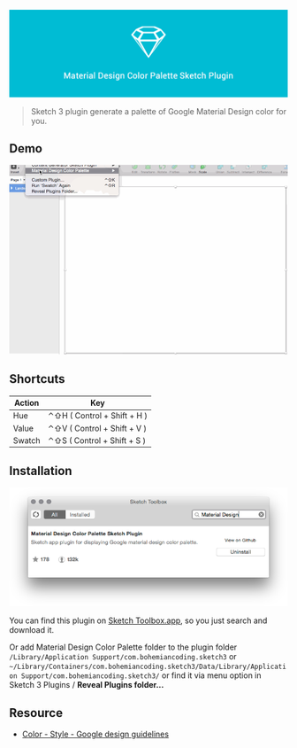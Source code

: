 ![Material Design Color Palette](assets/cover.png)
> Sketch 3 plugin generate a palette of Google Material Design color for you.

## Demo
![Demo](assets/demo.gif)

## Shortcuts
| Action | Key                         |
|--------|-----------------------------|
| Hue    | ⌃⇧H ( Control + Shift + H ) |
| Value  | ⌃⇧V ( Control + Shift + V ) |
| Swatch | ⌃⇧S ( Control + Shift + S ) |

## Installation

![Sketch Toolbox.app](assets/sketchtoolbox.png)

You can find this plugin on [Sketch Toolbox.app](http://sketchtoolbox.com/), so you just search and download it.

Or add Material Design Color Palette folder to the plugin folder `/Library/Application Support/com.bohemiancoding.sketch3` or `~/Library/Containers/com.bohemiancoding.sketch3/Data/Library/Application Support/com.bohemiancoding.sketch3/` or find it via menu option in Sketch 3 Plugins / __Reveal Plugins folder...__

## Resource
+ [Color - Style - Google design guidelines](http://www.google.com/design/spec/style/color.html#color-color-palette)
